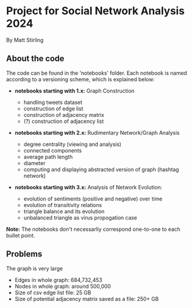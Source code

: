 # Project for Social Network Analysis 2024

By Matt Stirling

## About the code

The code can be found in the 'notebooks' folder. Each notebook is named according to a versioning scheme, which is explained below:

* **notebooks starting with 1.x:** Graph Construction
    - handling tweets dataset
    - construction of edge list
    - construction of adjacency matrix
    - (?) construction of adjacency list

* **notebooks starting with 2.x:** Rudimentary Network/Graph Analysis
    - degree centrality (viewing and analysis)
    - connected components
    - average path length
    - diameter
    - computing and displaying abstracted version of graph (hashtag network)

* **notebooks starting with 3.x:** Analysis of Network Evolution:
    - evolution of sentiments (positive and negative) over time
    - evolution of transitivity relations
    - triangle balance and its evolution
    - unbalanced triangle as virus propogation case

**Note:** The notebooks don't necessarliy correspond one-to-one to each bullet point. 

## Problems

The graph is very large

* Edges in whole graph: 684,732,453
* Nodes in whole graph: around 500,000
* Size of csv edge list file: 25 GB
* Size of potential adjacency matrix saved as a file: 250+ GB


